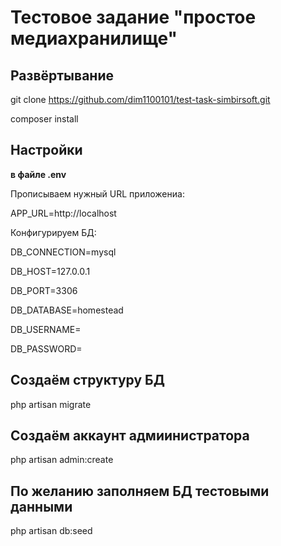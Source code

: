 # Тестовое задание "простое медиахранилище"

## Развёртывание

git clone https://github.com/dim1100101/test-task-simbirsoft.git

composer install

## Настройки

**в файле .env**

Прописываем нужный URL приложениа:

APP_URL=http://localhost

Конфигурируем БД:

DB_CONNECTION=mysql

DB_HOST=127.0.0.1

DB_PORT=3306

DB_DATABASE=homestead

DB_USERNAME=

DB_PASSWORD=


## Создаём структуру БД

php artisan migrate

## Создаём аккаунт адмиинистратора

php artisan admin:create

## По желанию заполняем БД тестовыми данными

php artisan db:seed
